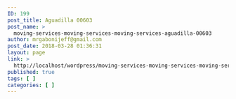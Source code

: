 ```yaml
---
ID: 199
post_title: Aguadilla 00603
post_name: >
  moving-services-moving-services-moving-services-aguadilla-00603
author: mrgabonijeff@gmail.com
post_date: 2018-03-28 01:36:31
layout: page
link: >
  http://localhost/wordpress/moving-services-moving-services-moving-services-aguadilla-00603/
published: true
tags: [ ]
categories: [ ]
---
```

